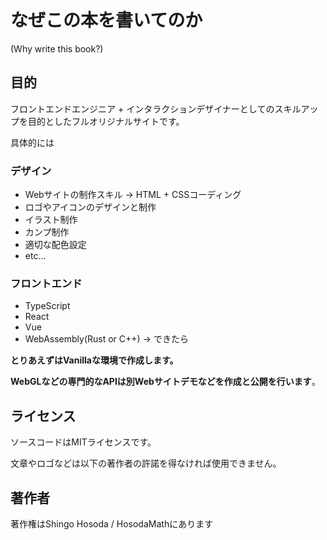 # なぜこの本を書いてのか
(Why write this book?)
## 目的

フロントエンドエンジニア + インタラクションデザイナーとしてのスキルアップを目的としたフルオリジナルサイトです。

具体的には

### デザイン
- Webサイトの制作スキル -> HTML + CSSコーディング
- ロゴやアイコンのデザインと制作
- イラスト制作
- カンプ制作
- 適切な配色設定
- etc...

### フロントエンド

- TypeScript
- React
- Vue
- WebAssembly(Rust or C++) -> できたら

**とりあえずはVanillaな環境で作成します。**

**WebGLなどの専門的なAPIは別Webサイトデモなどを作成と公開を行います**。

## ライセンス

ソースコードはMITライセンスです。

文章やロゴなどは以下の著作者の許諾を得なければ使用できません。

## 著作者

著作権はShingo Hosoda / HosodaMathにあります
